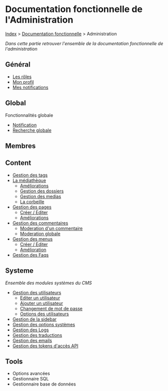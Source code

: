 # Documentation fonctionnelle de l'Administration

[Index](../../../index.md) > [Documentation fonctionnelle](../index.md) > Administration

*Dans cette partie retrouver l'ensemble de la documentation fonctionnelle de l'administration*

## Général
* [Les rôles](roles.md)
* [Mon profil](mon_profil.md)
* [Mes notifications](mes_notification.md)

## Global
Fonctionnalités globale
* [Notification](Global/notifications.md)
* [Recherche globale](Global/recherche.md)

## Membres

## Content
* [Gestion des tags](Content/Tag/tag.md)
* [La médiathèque](Content/Mediateque/mediatheque.md)
  * [Améliorations](Content/Mediateque/todo.md)
  * [Gestion des dossiers](Content/Mediateque/gestion_folder.md)
  * [Gestion des medias](Content/Mediateque/gestion_media.md)
  * [La corbeille](Content/Mediateque/trash.md)
* [Gestion des pages](Content/Page/page.md)
  * [Créer / Editer](Content/Page/add_edit_page.md)
  * [Améliorations](Content/Page/todo.md)
* [Gestion des commentaires](Content/Comment/comment.md)
  * [Moderation d'un commentaire](Content/Comment/moderation.md)
  * [Moderation globale](Content/Comment/moderation_globale.md)
* [Gestion des menus](Content/Menu/menu.md)
  * [Créer / Editer](Content/Menu/add_edit_menu.md)
  * [Amélioration](Content/Menu/todo.md)
* [Gestion des Faqs](Content/Faq/faq.md)

## Systeme
*Ensemble des modules systèmes du CMS*
* [Gestion des utilisateurs](System/users/user.md)
  * [Editer un utilisateur](System/users/edit_user.md)
  * [Ajouter un utilisateur](System/users/new_user.md)
  * [Changement de mot de passe](System/users/change_password.md)
  * [Options des utilisateurs](System/users/options_users.md)
* [Gestion de la sidebar](System/sidebar.md)
* [Gestion des options systèmes](System/options_system.md)
* [Gestion des Logs](System/log.md)
* [Gestion des traductions](System/translation.md)
* [Gestion des emails](System/mail.md)
* [Gestion des tokens d'accès API](System/ApiToken/apiToken.md)

## Tools
* Options avancées
* Gestionnaire SQL
* Gestionnaire base de données